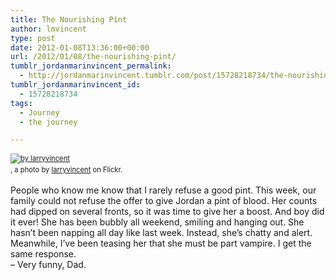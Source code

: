 ```yaml
---
title: The Nourishing Pint
author: lmvincent
type: post
date: 2012-01-08T13:36:00+00:00
url: /2012/01/08/the-nourishing-pint/
tumblr_jordanmarinvincent_permalink:
  - http://jordanmarinvincent.tumblr.com/post/15728218734/the-nourishing-pint
tumblr_jordanmarinvincent_id:
  - 15728218734
tags:
  - Journey
  - the journey

---
```

<div style="margin:0 0 10px;padding:0;font-size:.8em;line-height:1.6em;">
  <a href="http://www.flickr.com/photos/larryvincent/6660974409/" title=" " target="_blank" rel="noopener"><img src="http://farm8.staticflickr.com/7164/6660974409_93e1f748d7.jpg" alt="  by larryvincent" /></a><br /><span style="margin:0;"><a href="http://www.flickr.com/photos/larryvincent/6660974409/" target="_blank" rel="noopener"> </a>, a photo by <a href="http://www.flickr.com/photos/larryvincent/" target="_blank" rel="noopener">larryvincent</a> on Flickr.</span>
</div>

People who know me know that I rarely refuse a good pint. This week, our family could not refuse the offer to give Jordan a pint of blood. Her counts had dipped on several fronts, so it was time to give her a boost. And boy did it ever! She has been bubbly all weekend, smiling and hanging out. She hasn&rsquo;t been napping all day like last week. Instead, she&rsquo;s chatty and alert. Meanwhile, I&rsquo;ve been teasing her that she must be part vampire. I get the same response.  
&ndash; Very funny, Dad.

<div class="blogger-post-footer">
  <img loading="lazy" width="1" height="1" src="https://blogger.googleusercontent.com/tracker/9039099668816362935-938047449120815468?l=jordansjourney2.blogspot.com" alt="" />
</div>